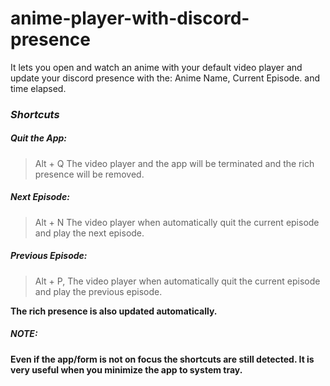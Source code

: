 # anime-player-with-discord-presence
It lets you open and watch an anime with your default video player and update your discord presence with the: Anime Name, Current Episode. and time elapsed.

### *Shortcuts*
##### Quit the App:
> Alt + Q
> The video player and the app will be terminated and the rich presence will be removed.

##### Next Episode:
> Alt + N
> The video player when automatically quit the current episode and play the next episode.

##### Previous Episode:
> Alt + P, 
> The video player when automatically quit the current episode and play the previous episode.

**The rich presence is also updated automatically.**

##### *NOTE*:
**Even if the app/form is not on focus the shortcuts are still detected. It is very useful when you minimize the app to system tray.**
